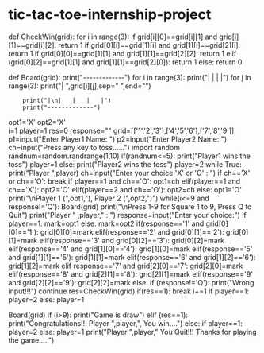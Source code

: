 # tic-tac-toe-internship-project
def CheckWin(grid):
    for i in range(3):
        if grid[i][0]==grid[i][1] and grid[i][1]==grid[i][2]:
            return 1
        if grid[0][i]==grid[1][i] and grid[1][i]==grid[2][i]:
            return 1
    if grid[0][0]==grid[1][1] and grid[1][1]==grid[2][2]:
        return 1
    elif (grid[0][2]==grid[1][1] and grid[1][1]==grid[2][0]):
        return 1
    else:
        return 0

def Board(grid):
   print("-------------")
   for i in range(3):
        print("|   |   |   |")
        for j in range(3):
           print("| ",grid[i][j],sep=" ",end="")

        print("|\n|   |   |   |")
        print("-------------")
opt1='X'
opt2='X'           
i=1
player=1
res=0
response=""
grid=[['1','2','3'],['4','5','6'],['7','8','9']]
p1=input("Enter Player1 Name: ")
p2=input("Enter Player2 Name: ")
ch=input("Press any key to toss......")
import random
randnum=random.randrange(1,10)
if(randnum<=5):
    print("Player1 wins the toss")
    player=1
else:
    print("Player2 wins the toss")
    player=2
while True:
    print("Player ",player)
    ch=input("Enter your choice 'X' or 'O' : ")
    if ch=='X' or ch=='O':
        break
if player==1 and ch=='O':
        opt1=ch
elif(player==1 and ch=='X'):
        opt2='O'
elif(player==2 and ch=='O'):
        opt2=ch
else:
        opt1='O'
print("\nPlayer 1 (",opt1,"), Player 2 (",opt2,")")
while(i<=9 and response!='Q'):
    Board(grid)
    print("\nPress 1-9 for Square 1 to 9, Press Q to Quit")
    print("Player " ,player," : ")
    response=input("Enter your choice:")
    if player==1:
        mark=opt1
    else:
        mark=opt2
    if(response=='1' and grid[0][0]=='1'):
        grid[0][0]=mark
    elif(response=='2' and grid[0][1]=='2'):
        grid[0][1]=mark
    elif(response=='3' and grid[0][2]=='3'):
        grid[0][2]=mark
    elif(response=='4' and grid[1][0]=='4'):
        grid[1][0]=mark
    elif(response=='5' and grid[1][1]=='5'):
        grid[1][1]=mark
    elif(response=='6' and grid[1][2]=='6'):
        grid[1][2]=mark
    elif response=='7' and grid[2][0]=='7':
        grid[2][0]=mark
    elif(response=='8' and grid[2][1]=='8'):
        grid[2][1]=mark
    elif(response=='9' and grid[2][2]=='9'):
        grid[2][2]=mark
    else:
        if (response!='Q'):
            print("Wrong input!!!")
        continue
    res=CheckWin(grid)
    if(res==1):
        break
    i+=1
    if player==1:
        player=2
    else:
        player=1

Board(grid)
if (i>9):
    print("Game is draw")
elif (res==1):
    print("Congratulations!!! Player ",player,", You win....")
else:
    if player==1:
        player=2
    else:
        player=1
    print("Player ",player," You Quit!!! Thanks for playing the game.....")
